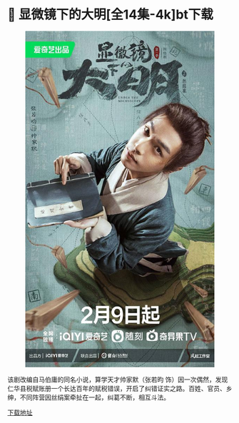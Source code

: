 # 🍟 显微镜下的大明\[全14集-4k]bt下载

<figure><img src="../.gitbook/assets/image (1) (1) (1) (1).png" alt=""><figcaption></figcaption></figure>

该剧改编自马伯庸的同名小说，算学天才帅家默（张若昀 饰）因一次偶然，发现仁华县税赋账册一个长达百年的赋税错误，开启了纠错证实之路。百姓、官员、乡绅，不同阵营因丝绢案牵扯在一起，纠葛不断，相互斗法。

[下载地址](https://btbtt18.com/attach-dialog-fid-950-aid-5869768.htm)
